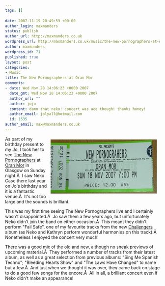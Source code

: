 ```yaml
--- 
tags: []

date: 2007-11-19 20:49:59 +00:00
author_login: maxmanders
status: publish
author_url: http://maxmanders.co.uk
wordpress_url: http://maxmanders.co.uk/music/the-new-pornographers-at-oran-mor/
author: maxmanders
wordpress_id: 71
published: true
layout: post
categories: 
- Music
title: The New Pornographers at Oran Mor
comments: 
- date: Wed Nov 28 14:06:23 +0000 2007
  date_gmt: Wed Nov 28 14:06:23 +0000 2007
  author_url: ""
  author: jojo
  content: damn that neko! concert was ace though! thanks honey!
  author_email: jolyall@hotmail.com
  id: 1535
author_email: max@maxmanders.co.uk
---
```

As part of <img src="/media/npticket.gif" title="New Pornographers Ticket" alt="New Pornographers Ticket" align="right" hspace="10" vspace="10" />my birthday present to my Jo, I took her to see <a href="http://www.thenewpornographers.com/" title="The New Pornographers website">The New Pornographers</a> at <a href="http://www.oran-mor.co.uk/" title="Oran Mor, Glasgow">Oran Mor</a> in Glasgow on Sunday night.&Acirc;&nbsp; I saw Neko Case there last year on Jo's birthday and it is a fantastic venue.&Acirc;&nbsp; It's not too large and the sounds is brilliant.

This was my first time seeing The New Pornographers live and I certainly wasn't disappointed.&Acirc;&nbsp; Jo saw them a few years ago, but unfortunately Neko didn't join the band on either occasion.&Acirc;&nbsp; This meant they didn't perform "Fail Safe", one of my favourite tracks from the new <a href="http://www.amazon.co.uk/Challengers-New-Pornographers/dp/B000S9KSC8/ref=pd_bbs_sr_1?ie=UTF8&amp;s=music&amp;qid=1195504846&amp;sr=8-1" title="Challenger at Amazon.co.uk">Challengers</a> album (as Neko and Kathryn perform wonderful harmonies on this track).&Acirc;&nbsp; Nonetheless I enjoyed the concert very much!

There was a good mix of the old and new, although no sneak previews of upcoming material.&Acirc;&nbsp; They performed a number of tracks from their latest album, as well as a great selection from previous albums: "Sing Me Spanish Techno"; "Bleeding Hearts Show" and "The Laws Have Changed" to name but a few.&Acirc;&nbsp; And just when we thought it was over, they came back on stage to do a good few songs for the encore.&Acirc;&nbsp; All in all, a brilliant concert even if Neko didn't make an appearance!
